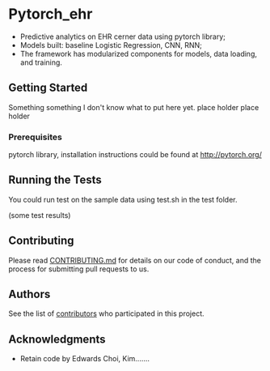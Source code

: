 # Pytorch_ehr

* Predictive analytics on EHR cerner data using pytorch library;
* Models built: baseline Logistic Regression, CNN, RNN; 
* The framework has modularized components for models, data loading, and training.

## Getting Started

Something something I don't know what to put here yet. place holder place holder 

### Prerequisites

pytorch library, installation instructions could be found at <http://pytorch.org/> 


## Running the Tests

You could run test on the sample data using test.sh in the test folder.


(some test results)


## Contributing

Please read [CONTRIBUTING.md](https://gist.github.com/PurpleBooth/b24679402957c63ec426) for details on our code of conduct, and the process for submitting pull requests to us.

## Authors

See the list of [contributors]( https://github.com/ZhiGroup/pytorch_ehr/graphs/contributors) who participated in this project.


## Acknowledgments

* Retain code by Edwards Choi, Kim.......

